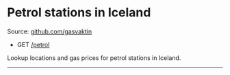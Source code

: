 # Petrol stations in Iceland

Source: [github.com/gasvaktin](https://github.com/gasvaktin/gasvaktin)

-  GET [/petrol](https://apis.is/petrol)

Lookup locations and gas prices for petrol stations in Iceland.

---
